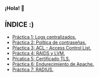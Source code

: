 ### ¡Hola! 👋

## ÍNDICE :)

- [Práctica 1: Logs centralizados.](./practica1.md)
- [Práctica 2: Política de contraseñas.](./practica2.md)
- [Pŕactica 3: ACL - Access Control List.](./practica3.md)
- [Práctica 4: RAIDS y LVM.](./practica4.md)
- [Pŕcatica 5: Certificado TLS.](./practica5.md)
- [Práctica 6: Endurecimiento de Apache.](./practica6.md)
- [Práctica 7: RADIUS.](./practica7.md)


<!--
**LuciaIbarrola/LuciaIbarrola** is a ✨ _special_ ✨ repository because its `README.md` (this file) appears on your GitHub profile.

Here are some ideas to get you started:

- 🔭 I’m currently working on ...
- 🌱 I’m currently learning ...
- 👯 I’m looking to collaborate on ...
- 🤔 I’m looking for help with ...
- 💬 Ask me about ...
- 📫 How to reach me: ...
- 😄 Pronouns: ...
- ⚡ Fun fact: ...
-->
